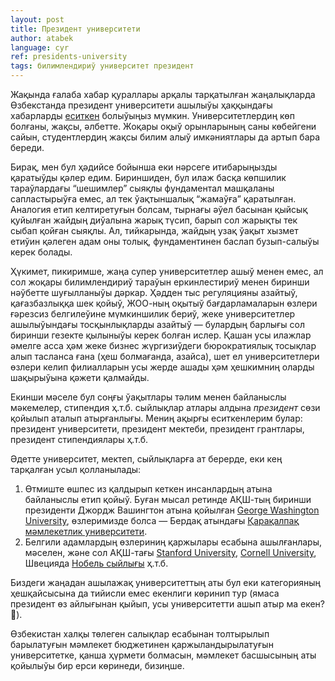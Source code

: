 ```yaml
---
layout: post
title: Президент университети
author: atabek
language: cyr
ref: presidents-university
tags: билимлендириў университет президент
---
```


Жақында ғалаба хабар қураллары арқалы тарқатылған жаңалықларда Өзбекстанда президент университети ашылыўы ҳаққындағы хабарларды [еситкен](https://www.gazeta.uz/ru/2021/01/16/presidents-university/) болыўыңыз мүмкин. Университетлердиң көп болғаны, жақсы, әлбетте. Жоқары оқыў орынларының саны көбейгени сайын, студентлердиң жақсы билим алыў имкәниятлары да артып бара береди.

Бирақ, мен бул ҳәдийсе бойынша еки нәрсеге итибарыңызды қаратыўды қәлер едим. Бириншиден, бул илаж басқа көпшилик тараўлардағы “шешимлер” сыяқлы фундаментал машқаланы сапластырыўға емес, ал тек ўақтыншалық “жамаўға” қаратылған. Аналогия етип келтиретуғын болсам, тырнағы әўел басынан қыйсық қуйылған жайдың диўалына жарық түсип, барып сол жарықты тек сыбап қойған сыяқлы. Ал, тийкарында, жайдың узақ ўақыт хызмет етиўин қәлеген адам оны толық, фундаментинен баслап бузып-салыўы керек болады.

Ҳүкимет, пикиримше, жаңа супер университетлер ашыў менен емес, ал сол жоқары билимлендириў тараўын еркинлестириў менен биринши нәўбетте шуғылланыўы дәркар. Ҳәдден тыс регуляцияны азайтыў, қағазбазлыққа шек қойыў, ЖОО-ның оқытыў бағдарламаларын өзлери ғәрезсиз белгилеўине мүмкиншилик бериў, жеке университетлер ашылыўындағы тосқынлықларды азайтыў — булардың барлығы сол биринши гезекте қылыныўы керек болған ислер. Қашан усы илажлар әмелге асса ҳәм жеке бизнес жүргизиўдеги бюрократиялық тосықлар алып тасланса ғана (ҳеш болмағанда, азайса), шет ел университетлери өзлери келип филиалларын усы жерде ашады ҳәм ҳешкимниң оларды шақырыўына қәжети қалмайды.

Екинши мәселе бул соңғы ўақытлары тәлим менен байланыслы мәкемелер, стипендия ҳ.т.б. сыйлықлар атлары алдына _президент_ сөзи қойылып аталып атырғанлығы. Мениң ақырғы еситкенлерим булар: президент университети, президент мектеби, президент грантлары, президент стипендиялары ҳ.т.б.

Әдетте университет, мектеп, сыйлықларға ат берерде, еки кең тарқалған усыл қолланылады:

1. Өтмиште өшпес из қалдырып кеткен инсанлардың атына байланыслы етип қойыў. Буған мысал ретинде АҚШ-тың биринши президенти Джордж Вашингтон атына қойылған [George Washington University](https://www.gwu.edu/), өзлеримизде болса — Бердақ атындағы [Қарақалпақ мәмлекетлик университети](https://karsu.uz/).
2. Белгили адамлардың өзлериниң қаржылары есабына ашылғанлары, мәселен, және сол АҚШ-тағы [Stanford University](https://www.stanford.edu/), [Cornell University](https://www.cornell.edu/), Швецияда [Нобель сыйлығы](https://www.nobelprize.org/) ҳ.т.б.

Биздеги жаңадан ашылажақ университеттың аты бул еки категорияның ҳешқайсысына да тийисли емес екенлиги көринип тур (ямаса президент өз айлығынан қыйып, усы университетти ашып атыр ма екен? 🤔).

Өзбекистан халқы төлеген салықлар есабынан толтырылып барылатуғын мәмлекет бюджетинен қаржыландырылатуғын университетке, қанша ҳүрмети болмасын, мәмлекет басшысының аты қойылыўы бир ерси көринеди, бизиңше.
